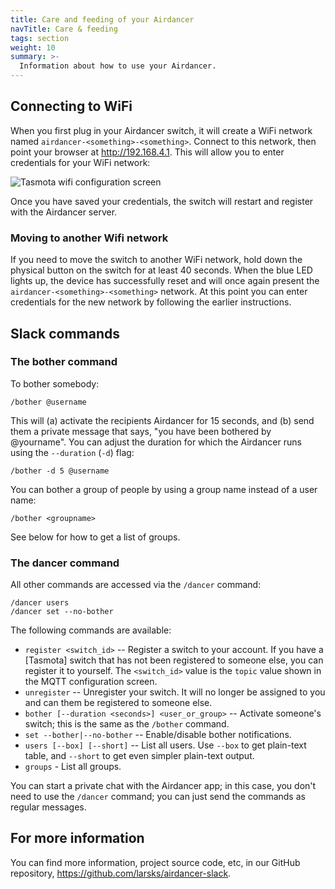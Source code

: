 ```yaml
---
title: Care and feeding of your Airdancer
navTitle: Care & feeding
tags: section
weight: 10
summary: >-
  Information about how to use your Airdancer.
---
```


## Connecting to WiFi

When you first plug in your Airdancer switch, it will create a WiFi network named `airdancer-<something>-<something>`. Connect to this network, then point your browser at <http://192.168.4.1>. This will allow you to enter credentials for your WiFi network:

![Tasmota wifi configuration screen](/img/wifi-config.png)

Once you have saved your credentials, the switch will restart and register with the Airdancer server.

### Moving to another Wifi network

If you need to move the switch to another WiFi network, hold down the physical button on the switch for at least 40 seconds. When the blue LED lights up, the device has successfully reset and will once again present the `airdancer-<something>-<something>` network. At this point you can enter credentials for the new network by following the earlier instructions.

## Slack commands

### The bother command

To bother somebody:

```
/bother @username
```

This will (a) activate the recipients Airdancer for 15 seconds, and (b) send them a private message that says, "you have been bothered by @yourname". You can adjust the duration for which the Airdancer runs using the `--duration` (`-d`) flag:

```
/bother -d 5 @username
```

You can bother a group of people by using a group name instead of a user name:

```
/bother <groupname>
```

See below for how to get a list of groups.

### The dancer command

All other commands are accessed via the `/dancer` command:

```
/dancer users
/dancer set --no-bother
```

The following commands are available:

- `register <switch_id>` -- Register a switch to your account. If you have a [Tasmota] switch that has not been registered to someone else, you can register it to yourself. The `<switch_id>` value is the `topic` value shown in the MQTT configuration screen.
- `unregister` -- Unregister your switch. It will no longer be assigned to you and can them be registered to someone else.
- `bother [--duration <seconds>] <user_or_group>` -- Activate someone's switch; this is the same as the `/bother` command.
- `set --bother|--no-bother` -- Enable/disable bother notifications.
- `users [--box] [--short]` -- List all users. Use `--box` to get plain-text table, and `--short` to get even simpler plain-text output.
- `groups` - List all groups.

You can start a private chat with the Airdancer app; in this case, you don't need to use the `/dancer` command; you can just send the commands as regular messages.

## For more information

You can find more information, project source code, etc, in our GitHub repository, <https://github.com/larsks/airdancer-slack>.
